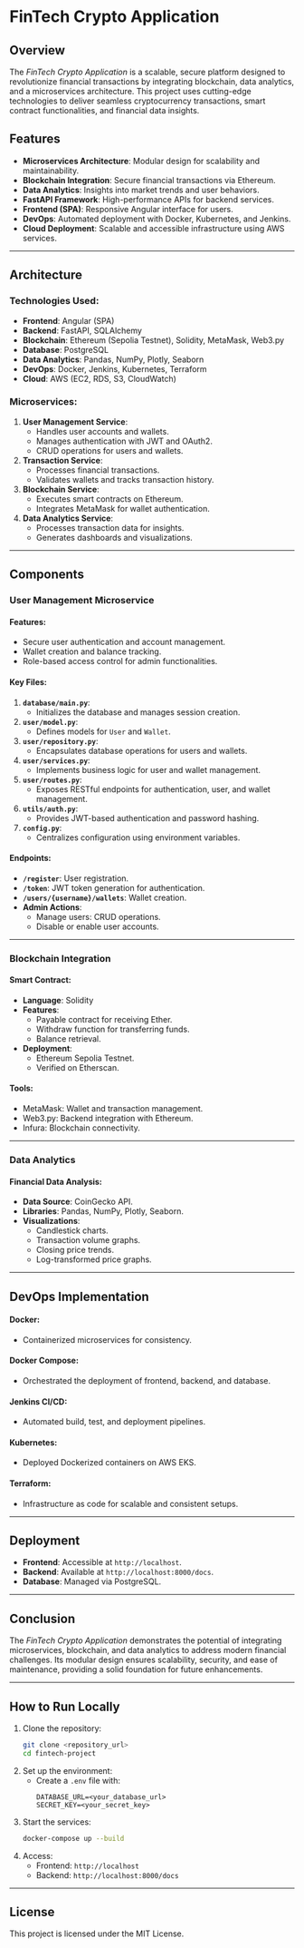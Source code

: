 # FinTech Crypto Application

## Overview
The *FinTech Crypto Application* is a scalable, secure platform designed to revolutionize financial transactions by integrating blockchain, data analytics, and a microservices architecture. This project uses cutting-edge technologies to deliver seamless cryptocurrency transactions, smart contract functionalities, and financial data insights.


## Features
- **Microservices Architecture**: Modular design for scalability and maintainability.
- **Blockchain Integration**: Secure financial transactions via Ethereum.
- **Data Analytics**: Insights into market trends and user behaviors.
- **FastAPI Framework**: High-performance APIs for backend services.
- **Frontend (SPA)**: Responsive Angular interface for users.
- **DevOps**: Automated deployment with Docker, Kubernetes, and Jenkins.
- **Cloud Deployment**: Scalable and accessible infrastructure using AWS services.


---

## Architecture
### Technologies Used:
- **Frontend**: Angular (SPA)
- **Backend**: FastAPI, SQLAlchemy
- **Blockchain**: Ethereum (Sepolia Testnet), Solidity, MetaMask, Web3.py
- **Database**: PostgreSQL
- **Data Analytics**: Pandas, NumPy, Plotly, Seaborn
- **DevOps**: Docker, Jenkins, Kubernetes, Terraform
- **Cloud**: AWS (EC2, RDS, S3, CloudWatch)

### Microservices:
1. **User Management Service**: 
   - Handles user accounts and wallets.
   - Manages authentication with JWT and OAuth2.
   - CRUD operations for users and wallets.
2. **Transaction Service**: 
   - Processes financial transactions.
   - Validates wallets and tracks transaction history.
3. **Blockchain Service**:
   - Executes smart contracts on Ethereum.
   - Integrates MetaMask for wallet authentication.
4. **Data Analytics Service**:
   - Processes transaction data for insights.
   - Generates dashboards and visualizations.


---

## Components

### User Management Microservice
#### Features:
- Secure user authentication and account management.
- Wallet creation and balance tracking.
- Role-based access control for admin functionalities.

#### Key Files:
1. **`database/main.py`**:
   - Initializes the database and manages session creation.
2. **`user/model.py`**:
   - Defines models for `User` and `Wallet`.
3. **`user/repository.py`**:
   - Encapsulates database operations for users and wallets.
4. **`user/services.py`**:
   - Implements business logic for user and wallet management.
5. **`user/routes.py`**:
   - Exposes RESTful endpoints for authentication, user, and wallet management.
6. **`utils/auth.py`**:
   - Provides JWT-based authentication and password hashing.
7. **`config.py`**:
   - Centralizes configuration using environment variables.

#### Endpoints:
- **`/register`**: User registration.
- **`/token`**: JWT token generation for authentication.
- **`/users/{username}/wallets`**: Wallet creation.
- **Admin Actions**:
  - Manage users: CRUD operations.
  - Disable or enable user accounts.


---

### Blockchain Integration
#### Smart Contract:
- **Language**: Solidity
- **Features**:
  - Payable contract for receiving Ether.
  - Withdraw function for transferring funds.
  - Balance retrieval.
- **Deployment**:
  - Ethereum Sepolia Testnet.
  - Verified on Etherscan.

#### Tools:
- MetaMask: Wallet and transaction management.
- Web3.py: Backend integration with Ethereum.
- Infura: Blockchain connectivity.


---

### Data Analytics
#### Financial Data Analysis:
- **Data Source**: CoinGecko API.
- **Libraries**: Pandas, NumPy, Plotly, Seaborn.
- **Visualizations**:
  - Candlestick charts.
  - Transaction volume graphs.
  - Closing price trends.
  - Log-transformed price graphs.


---

## DevOps Implementation
#### Docker:
- Containerized microservices for consistency.

#### Docker Compose:
- Orchestrated the deployment of frontend, backend, and database.

#### Jenkins CI/CD:
- Automated build, test, and deployment pipelines.

#### Kubernetes:
- Deployed Dockerized containers on AWS EKS.

#### Terraform:
- Infrastructure as code for scalable and consistent setups.


---

## Deployment
- **Frontend**: Accessible at `http://localhost`.
- **Backend**: Available at `http://localhost:8000/docs`.
- **Database**: Managed via PostgreSQL.

---

## Conclusion
The *FinTech Crypto Application* demonstrates the potential of integrating microservices, blockchain, and data analytics to address modern financial challenges. Its modular design ensures scalability, security, and ease of maintenance, providing a solid foundation for future enhancements.

---

## How to Run Locally
1. Clone the repository:
   ```bash
   git clone <repository_url>
   cd fintech-project
   ```
2. Set up the environment:
   - Create a `.env` file with:
     ```
     DATABASE_URL=<your_database_url>
     SECRET_KEY=<your_secret_key>
     ```
3. Start the services:
   ```bash
   docker-compose up --build
   ```
4. Access:
   - Frontend: `http://localhost`
   - Backend: `http://localhost:8000/docs`

---

## License
This project is licensed under the MIT License.
